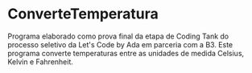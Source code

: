 # ConverteTemperatura
Programa elaborado como prova final da etapa de Coding Tank do processo seletivo da Let's Code by Ada em parceria com a B3.
Este programa converte temperaturas entre as unidades de medida Celsius, Kelvin e Fahrenheit.
